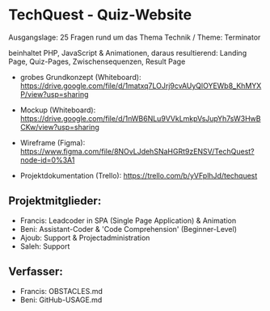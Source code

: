 # TechQuest - Quiz-Website
Ausgangslage: 25 Fragen rund um das Thema Technik / Theme: Terminator

beinhaltet PHP, JavaScript & Animationen, daraus resultierend: Landing Page, Quiz-Pages, Zwischensequenzen, Result Page

- grobes Grundkonzept (Whiteboard): https://drive.google.com/file/d/1matxq7LOJrj9cvAUyQlOYEWb8_KhMYXP/view?usp=sharing

- Mockup (Whiteboard): https://drive.google.com/file/d/1nWB6NLu9VVkLmkpVsJupYh7sW3HwBCKw/view?usp=sharing

- Wireframe (Figma): https://www.figma.com/file/8NOvLJdehSNaHGRt9zENSV/TechQuest?node-id=0%3A1

- Projektdokumentation (Trello): https://trello.com/b/yVFplhJd/techquest

Projektmitglieder: 
---------------------
- Francis: Leadcoder in SPA (Single Page Application) & Animation 
- Beni: Assistant-Coder & 'Code Comprehension' (Beginner-Level) 
- Ajoub: Support & Projectadministration
- Saleh: Support

Verfasser:
-------------
- Francis: OBSTACLES.md
- Beni: GitHub-USAGE.md
